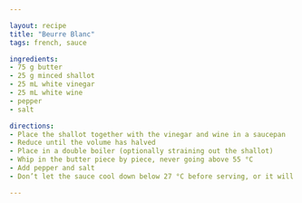 ```yaml
---

layout: recipe
title: "Beurre Blanc"
tags: french, sauce

ingredients:
- 75 g butter
- 25 g minced shallot
- 25 mL white vinegar
- 25 mL white wine
- pepper
- salt

directions:
- Place the shallot together with the vinegar and wine in a saucepan
- Reduce until the volume has halved
- Place in a double boiler (optionally straining out the shallot)
- Whip in the butter piece by piece, never going above 55 °C
- Add pepper and salt
- Don’t let the sauce cool down below 27 °C before serving, or it will solidify

---
```

